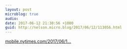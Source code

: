 ```yaml
---
layout: post
microblog: true
audio: 
date: 2017-06-12 21:30:56 +1000
guid: http://nelson.micro.blog/2017/06/12/113056.html
---
```

[mobile.nytimes.com/2017/06/1...](https://mobile.nytimes.com/2017/06/10/world/asia/china-bridges-infrastructure.html)
